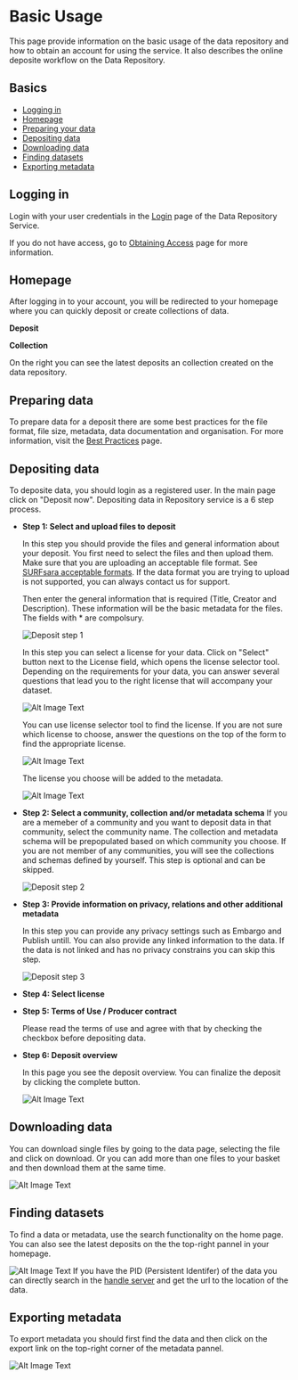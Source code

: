# Basic Usage

This page provide information on the basic usage of the data repository and how to obtain an account for using the service.
It also describes the online deposite workflow on the Data Repository.


## Basics

- [Logging in](#logging-in)
- [Homepage](#homepage)
- [Preparing your data](#preparing-data)
- [Depositing data](#depositing-data)
- [Downloading data](#downloading-data)
- [Finding datasets](#finding-data)
- [Exporting metadata](#exporting-metadata)

## <a name="logging-in"></a> Logging in
Login with your user credentials in the [Login](https://tdr-test.surfsara.nl/user/login) page of the Data Repository Service.

If you do not have access, go to [Obtaining Access](obtain-access.md) page for more information.


## <a name="homepage"></a> Homepage
After logging in to your account, you will be redirected to your homepage where you can quickly deposit or create collections of data.

**Deposit**

**Collection**

On the right you can see the latest deposits an collection created on the data repository.

## <a name="preparing-data"></a> Preparing data

To prepare data for a deposit there are some best practices for the file format, file size, metadata, data documentation and organisation. For more information, visit the [Best Practices](best-practices.md) page.
## <a name="depositing-data"></a> Depositing data
To deposite data, you should login as a registered user. In the main page click on "Deposit now". Depositing data in Repository service is a 6 step process.

*  **Step 1: Select and upload files to deposit**

	In this step you should provide the files and general information about your deposit. You first need to select the files and then upload them. Make sure that you are uploading an acceptable file format. See [SURFsara acceptable formats](http://datasupport.researchdata.nl/en/start-de-cursus/iii-onderzoeksfase/dataformaten/preferred-formats/).
	If the data format you are trying to upload is not supported, you can always contact us for support.

	Then enter the general information that is required (Title, Creator and Description). These information will be the basic  metadata for the files. The fields with * are compolsury.

    ![Deposit step 1](img/deposit_step1.png)

    In this step you can select a license for your data. Click on "Select" button next to the License field, which opens the license selector tool. Depending on the requirements for your data, you can answer several questions that lead you to the right license that will accompany your dataset.

    ![Alt Image Text](img/deposit_step4.png)

    You can use license selector tool to find the license. If you are not sure which license to choose, answer the questions on the top of the form to find the appropriate license.

    ![Alt Image Text](img/deposit_step4_license.png)

    The license you choose will be added to the metadata.

     ![Alt Image Text](img/deposit_step4_license2.png)

* **Step 2: Select a community, collection and/or metadata schema**
	If you are a memeber of a community and you want to deposit data in that community, select the community name.
	The collection and metadata schema will be prepopulated based on which community you choose.
	If you are not member of any communities, you will see the collections and schemas defined by yourself.
	This step is optional and can be skipped.

    ![Deposit step 2](img/deposit_step2.png)

* **Step 3: Provide information on privacy, relations and other additional metadata**

	In this step you can provide any privacy settings such as Embargo and Publish untill. You can also provide any linked information to the data.
	If the data is not linked and has no privacy constrains you can skip this step.

    ![Deposit step 3](img/deposit_step3.png)

* **Step 4: Select license**

* **Step 5: Terms of Use / Producer contract**

	Please read the terms of use and agree with that by checking the checkbox before depositing data.

* **Step 6: Deposit overview**

	In this page you see the deposit overview. You can finalize the deposit by clicking the complete button.

	 ![Alt Image Text](img/deposit_step6.png)

## <a name="downloading-data"></a> Downloading data
You can download single files by going to the data page, selecting the file and click on download. Or you can add more than one files to your basket and then download them at the same time.


![Alt Image Text](img/download_single.png)

## <a name="finding-data"></a> Finding datasets
To find a data or metadata, use the search functionality on the home page. You can also see the latest deposits on the the top-right pannel in your homepage.

  ![Alt Image Text](img/find_data.png)
If you have the PID (Persistent Identifer) of the data you can directly search in the [handle server](http://hdl.handle.net/) and get the url to the location of the data.
## <a name="exporting-metadata"></a> Exporting metadata
To export metadata you should first find the data and then click on the export link on the top-right corner of the metadata pannel.

![Alt Image Text](img/export_metadata.png)

